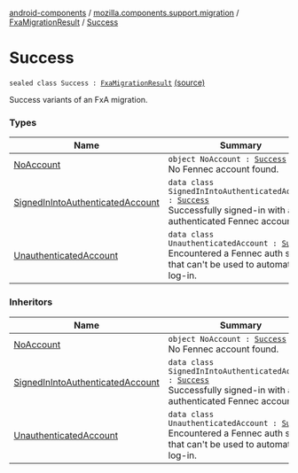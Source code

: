 [android-components](../../../index.md) / [mozilla.components.support.migration](../../index.md) / [FxaMigrationResult](../index.md) / [Success](./index.md)

# Success

`sealed class Success : `[`FxaMigrationResult`](../index.md) [(source)](https://github.com/mozilla-mobile/android-components/blob/master/components/support/migration/src/main/java/mozilla/components/support/migration/FennecFxaMigration.kt#L54)

Success variants of an FxA migration.

### Types

| Name | Summary |
|---|---|
| [NoAccount](-no-account.md) | `object NoAccount : `[`Success`](./index.md)<br>No Fennec account found. |
| [SignedInIntoAuthenticatedAccount](-signed-in-into-authenticated-account/index.md) | `data class SignedInIntoAuthenticatedAccount : `[`Success`](./index.md)<br>Successfully signed-in with an authenticated Fennec account. |
| [UnauthenticatedAccount](-unauthenticated-account/index.md) | `data class UnauthenticatedAccount : `[`Success`](./index.md)<br>Encountered a Fennec auth state that can't be used to automatically log-in. |

### Inheritors

| Name | Summary |
|---|---|
| [NoAccount](-no-account.md) | `object NoAccount : `[`Success`](./index.md)<br>No Fennec account found. |
| [SignedInIntoAuthenticatedAccount](-signed-in-into-authenticated-account/index.md) | `data class SignedInIntoAuthenticatedAccount : `[`Success`](./index.md)<br>Successfully signed-in with an authenticated Fennec account. |
| [UnauthenticatedAccount](-unauthenticated-account/index.md) | `data class UnauthenticatedAccount : `[`Success`](./index.md)<br>Encountered a Fennec auth state that can't be used to automatically log-in. |
